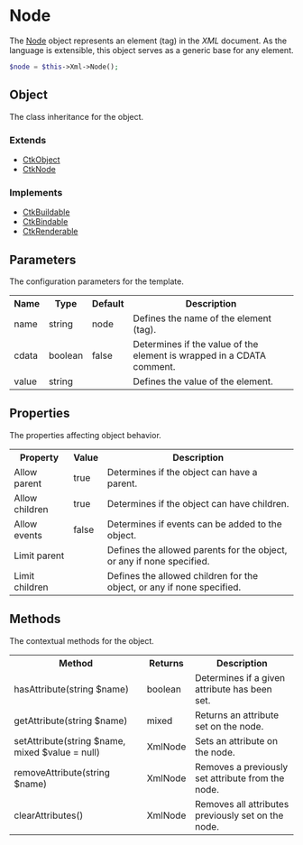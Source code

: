 Node
====

The [Node](../../View/Factory/Xml/Objects/XmlNode.php) object represents an element (tag) in the *XML* document. As the language is extensible, this object serves as a generic base for any element.

```php
$node = $this->Xml->Node();
```

Object
------

The class inheritance for the object.

### Extends

* [CtkObject](../../Lib/CtkObject.php)
* [CtkNode](../../Lib/CtkNode.php)

### Implements

* [CtkBuildable](../../Lib/CtkBuildable.php)
* [CtkBindable](../../Lib/CtkBindable.php)
* [CtkRenderable](../../Lib/CtkRenderable.php)

Parameters
----------

The configuration parameters for the template.

<table>
	<tr>
		<th>Name</th>
		<th>Type</th>
		<th>Default</th>
		<th>Description</th>
	</tr>
	<tr>
		<td>name</td>
		<td>string</td>
		<td>node</td>
		<td>Defines the name of the element (tag).</td>
	</tr>
	<tr>
		<td>cdata</td>
		<td>boolean</td>
		<td>false</td>
		<td>Determines if the value of the element is wrapped in a CDATA comment.</td>
	</tr>
	<tr>
		<td>value</td>
		<td>string</td>
		<td></td>
		<td>Defines the value of the element.</td>
	</tr>
</table>

Properties
----------

The properties affecting object behavior.

<table>
	<tr>
		<th>Property</th>
		<th>Value</th>
		<th>Description</th>
	</tr>
	<tr>
		<td>Allow parent</td>
		<td>true</td>
		<td>Determines if the object can have a parent.</td>
	</tr>
	<tr>
		<td>Allow children</td>
		<td>true</td>
		<td>Determines if the object can have children.</td>
	</tr>
	<tr>
		<td>Allow events</td>
		<td>false</td>
		<td>Determines if events can be added to the object.</td>
	</tr>
	<tr>
		<td>Limit parent</td>
		<td></td>
		<td>Defines the allowed parents for the object, or any if none specified.</td>
	</tr>
	<tr>
		<td>Limit children</td>
		<td></td>
		<td>Defines the allowed children for the object, or any if none specified.</td>
	</tr>
</table>

Methods
-------

The contextual methods for the object.

<table>
	<tr>
		<th>Method</th>
		<th>Returns</th>
		<th>Description</th>
	</tr>
	<tr>
		<td>hasAttribute(string $name)</td>
		<td>boolean</td>
		<td>Determines if a given attribute has been set.</td>
	</tr>
	<tr>
		<td>getAttribute(string $name)</td>
		<td>mixed</td>
		<td>Returns an attribute set on the node.</td>
	</tr>
	<tr>
		<td>setAttribute(string $name, mixed $value = null)</td>
		<td>XmlNode</td>
		<td>Sets an attribute on the node.</td>
	</tr>
	<tr>
		<td>removeAttribute(string $name)</td>
		<td>XmlNode</td>
		<td>Removes a previously set attribute from the node.</td>
	</tr>
	<tr>
		<td>clearAttributes()</td>
		<td>XmlNode</td>
		<td>Removes all attributes previously set on the node.</td>
	</tr>
</table>

